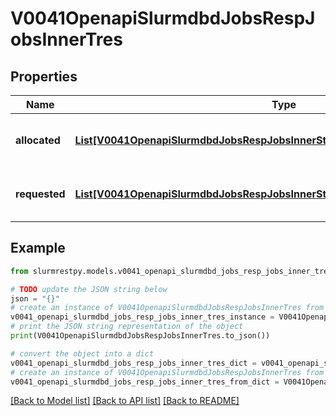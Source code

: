 # V0041OpenapiSlurmdbdJobsRespJobsInnerTres


## Properties

Name | Type | Description | Notes
------------ | ------------- | ------------- | -------------
**allocated** | [**List[V0041OpenapiSlurmdbdJobsRespJobsInnerStepsInnerTresRequestedMaxInner]**](V0041OpenapiSlurmdbdJobsRespJobsInnerStepsInnerTresRequestedMaxInner.md) | Trackable resources allocated to the job | [optional]
**requested** | [**List[V0041OpenapiSlurmdbdJobsRespJobsInnerStepsInnerTresRequestedMaxInner]**](V0041OpenapiSlurmdbdJobsRespJobsInnerStepsInnerTresRequestedMaxInner.md) | Trackable resources requested by job | [optional]

## Example

```python
from slurmrestpy.models.v0041_openapi_slurmdbd_jobs_resp_jobs_inner_tres import V0041OpenapiSlurmdbdJobsRespJobsInnerTres

# TODO update the JSON string below
json = "{}"
# create an instance of V0041OpenapiSlurmdbdJobsRespJobsInnerTres from a JSON string
v0041_openapi_slurmdbd_jobs_resp_jobs_inner_tres_instance = V0041OpenapiSlurmdbdJobsRespJobsInnerTres.from_json(json)
# print the JSON string representation of the object
print(V0041OpenapiSlurmdbdJobsRespJobsInnerTres.to_json())

# convert the object into a dict
v0041_openapi_slurmdbd_jobs_resp_jobs_inner_tres_dict = v0041_openapi_slurmdbd_jobs_resp_jobs_inner_tres_instance.to_dict()
# create an instance of V0041OpenapiSlurmdbdJobsRespJobsInnerTres from a dict
v0041_openapi_slurmdbd_jobs_resp_jobs_inner_tres_from_dict = V0041OpenapiSlurmdbdJobsRespJobsInnerTres.from_dict(v0041_openapi_slurmdbd_jobs_resp_jobs_inner_tres_dict)
```
[[Back to Model list]](../README.md#documentation-for-models) [[Back to API list]](../README.md#documentation-for-api-endpoints) [[Back to README]](../README.md)


